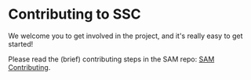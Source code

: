 # Contributing to SSC
We welcome you to get involved in the project, and it's really easy to get started!

Please read the (brief) contributing steps in the SAM repo: [SAM Contributing](https://github.com/NREL/SAM/blob/develop/CONTRIBUTING.md).  
